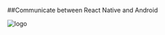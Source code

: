 ##Communicate between React Native and Android  

![logo](https://cdn-images-1.medium.com/max/1600/1*Vuml1uqs1BZXFYKa8w4PXQ.png)
